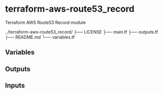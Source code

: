 # terraform-aws-route53_record
Terraform AWS Route53 Record module

../terraform-aws-route53_record/
├── LICENSE
├── main.tf
├── outputs.tf
├── README.md
└── variables.tf


## Variables

## Outputs

## Inputs

